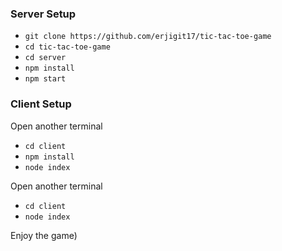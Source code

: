 ### Server Setup
* `git clone https://github.com/erjigit17/tic-tac-toe-game`
* `cd tic-tac-toe-game`
* `cd server`
* `npm install`
* `npm start`

### Client Setup
Open another terminal
* `cd client`
* `npm install`
* `node index`

Open another terminal
* `cd client`
* `node index`

Enjoy the game)
